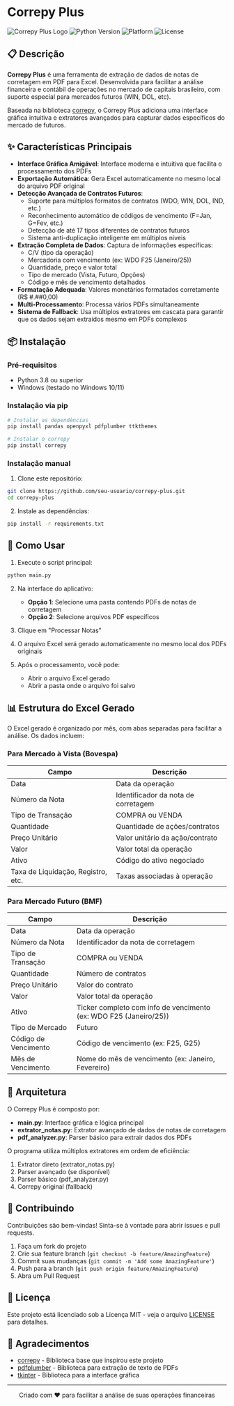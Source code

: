 # Correpy Plus

![Correpy Plus Logo](https://img.shields.io/badge/Correpy-Plus-blue?style=for-the-badge)
![Python Version](https://img.shields.io/badge/Python-3.8%2B-blue?style=for-the-badge&logo=python)
![Platform](https://img.shields.io/badge/Platform-Windows-blue?style=for-the-badge&logo=windows)
![License](https://img.shields.io/badge/License-MIT-green?style=for-the-badge)

## 📋 Descrição

**Correpy Plus** é uma ferramenta de extração de dados de notas de corretagem em PDF para Excel. Desenvolvida para facilitar a análise financeira e contábil de operações no mercado de capitais brasileiro, com suporte especial para mercados futuros (WIN, DOL, etc).

Baseada na biblioteca [correpy](https://github.com/thiagosalvatore/correpy), o Correpy Plus adiciona uma interface gráfica intuitiva e extratores avançados para capturar dados específicos do mercado de futuros.

## ✨ Características Principais

- **Interface Gráfica Amigável**: Interface moderna e intuitiva que facilita o processamento dos PDFs
- **Exportação Automática**: Gera Excel automaticamente no mesmo local do arquivo PDF original
- **Detecção Avançada de Contratos Futuros**: 
  - Suporte para múltiplos formatos de contratos (WDO, WIN, DOL, IND, etc.)
  - Reconhecimento automático de códigos de vencimento (F=Jan, G=Fev, etc.)
  - Detecção de até 17 tipos diferentes de contratos futuros
  - Sistema anti-duplicação inteligente em múltiplos níveis
- **Extração Completa de Dados**: Captura de informações específicas:
  - C/V (tipo da operação)
  - Mercadoria com vencimento (ex: WDO F25 (Janeiro/25))
  - Quantidade, preço e valor total
  - Tipo de mercado (Vista, Futuro, Opções)
  - Código e mês de vencimento detalhados
- **Formatação Adequada**: Valores monetários formatados corretamente (R$ #.##0,00)
- **Multi-Processamento**: Processa vários PDFs simultaneamente
- **Sistema de Fallback**: Usa múltiplos extratores em cascata para garantir que os dados sejam extraídos mesmo em PDFs complexos

## 📦 Instalação

### Pré-requisitos

- Python 3.8 ou superior
- Windows (testado no Windows 10/11)

### Instalação via pip

```bash
# Instalar as dependências
pip install pandas openpyxl pdfplumber ttkthemes 

# Instalar o correpy
pip install correpy
```

### Instalação manual

1. Clone este repositório:

```bash
git clone https://github.com/seu-usuario/correpy-plus.git
cd correpy-plus
```

2. Instale as dependências:

```bash
pip install -r requirements.txt
```

## 🚀 Como Usar

1. Execute o script principal:

```bash
python main.py
```

2. Na interface do aplicativo:
   - **Opção 1**: Selecione uma pasta contendo PDFs de notas de corretagem
   - **Opção 2**: Selecione arquivos PDF específicos
   
3. Clique em "Processar Notas"

4. O arquivo Excel será gerado automaticamente no mesmo local dos PDFs originais

5. Após o processamento, você pode:
   - Abrir o arquivo Excel gerado
   - Abrir a pasta onde o arquivo foi salvo

## 📊 Estrutura do Excel Gerado

O Excel gerado é organizado por mês, com abas separadas para facilitar a análise. Os dados incluem:

### Para Mercado à Vista (Bovespa)

| Campo | Descrição |
|-------|-----------|
| Data | Data da operação |
| Número da Nota | Identificador da nota de corretagem |
| Tipo de Transação | COMPRA ou VENDA |
| Quantidade | Quantidade de ações/contratos |
| Preço Unitário | Valor unitário da ação/contrato |
| Valor | Valor total da operação |
| Ativo | Código do ativo negociado |
| Taxa de Liquidação, Registro, etc. | Taxas associadas à operação |

### Para Mercado Futuro (BMF)

| Campo | Descrição |
|-------|-----------|
| Data | Data da operação |
| Número da Nota | Identificador da nota de corretagem |
| Tipo de Transação | COMPRA ou VENDA |
| Quantidade | Número de contratos |
| Preço Unitário | Valor do contrato |
| Valor | Valor total da operação |
| Ativo | Ticker completo com info de vencimento (ex: WDO F25 (Janeiro/25)) |
| Tipo de Mercado | Futuro |
| Código de Vencimento | Código de vencimento (ex: F25, G25) |
| Mês de Vencimento | Nome do mês de vencimento (ex: Janeiro, Fevereiro) |

## 🧩 Arquitetura

O Correpy Plus é composto por:

- **main.py**: Interface gráfica e lógica principal
- **extrator_notas.py**: Extrator avançado de dados de notas de corretagem
- **pdf_analyzer.py**: Parser básico para extrair dados dos PDFs

O programa utiliza múltiplos extratores em ordem de eficiência:
1. Extrator direto (extrator_notas.py)
2. Parser avançado (se disponível)
3. Parser básico (pdf_analyzer.py)
4. Correpy original (fallback)

## 🤝 Contribuindo

Contribuições são bem-vindas! Sinta-se à vontade para abrir issues e pull requests.

1. Faça um fork do projeto
2. Crie sua feature branch (`git checkout -b feature/AmazingFeature`)
3. Commit suas mudanças (`git commit -m 'Add some AmazingFeature'`)
4. Push para a branch (`git push origin feature/AmazingFeature`)
5. Abra um Pull Request

## 📝 Licença

Este projeto está licenciado sob a Licença MIT - veja o arquivo [LICENSE](LICENSE) para detalhes.

## 🙏 Agradecimentos

- [correpy](https://github.com/thiagosalvatore/correpy) - Biblioteca base que inspirou este projeto
- [pdfplumber](https://github.com/jsvine/pdfplumber) - Biblioteca para extração de texto de PDFs
- [tkinter](https://docs.python.org/3/library/tkinter.html) - Biblioteca para a interface gráfica

---

<p align="center">Criado com ❤️ para facilitar a análise de suas operações financeiras</p>
